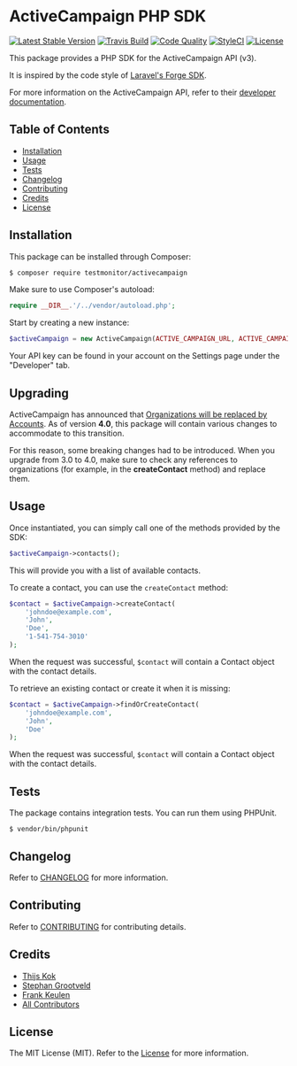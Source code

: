 # ActiveCampaign PHP SDK

[![Latest Stable Version](https://poser.pugx.org/testmonitor/activecampaign/v/stable)](https://packagist.org/packages/testmonitor/activecampaign)
[![Travis Build](https://travis-ci.org/testmonitor/activecampaign.svg?branch=master)](https://travis-ci.org/testmonitor/activecampaign)
[![Code Quality](https://scrutinizer-ci.com/g/testmonitor/activecampaign/badges/quality-score.png?b=master)](https://scrutinizer-ci.com/g/testmonitor/activecampaign/?branch=master)
[![StyleCI](https://styleci.io/repos/176945288/shield)](https://styleci.io/repos/176945288)
[![License](https://poser.pugx.org/testmonitor/activecampaign/license)](https://packagist.org/packages/testmonitor/activecampaign)

This package provides a PHP SDK for the ActiveCampaign API (v3).

It is inspired by the code style of [Laravel's Forge SDK](https://github.com/themsaid/forge-sdk).

For more information on the ActiveCampaign API, refer to their [developer documentation](https://developers.activecampaign.com/reference).

## Table of Contents

- [Installation](#installation)
- [Usage](#usage)
- [Tests](#tests)
- [Changelog](#changelog)
- [Contributing](#contributing)
- [Credits](#credits)
- [License](#license)
  
## Installation

This package can be installed through Composer:

```sh
$ composer require testmonitor/activecampaign
```

Make sure to use Composer's autoload:

```php
require __DIR__.'/../vendor/autoload.php';
```

Start by creating a new instance:

```php
$activeCampaign = new ActiveCampaign(ACTIVE_CAMPAIGN_URL, ACTIVE_CAMPAIGN_KEY);
``` 

Your API key can be found in your account on the Settings page under the "Developer" tab.

## Upgrading

ActiveCampaign has announced that [Organizations will be replaced by Accounts](https://help.activecampaign.com/hc/en-us/articles/360008108619-Transitioning-from-the-Organization-field-to-Accounts). 
As of version **4.0**, this package will contain various changes to accommodate to this transition.

For this reason, some breaking changes had to be introduced. When you upgrade from 3.0 to 4.0, make sure
to check any references to organizations (for example, in the **createContact** method) and
replace them.

## Usage

Once instantiated, you can simply call one of the methods provided by the SDK:

```php
$activeCampaign->contacts();
```

This will provide you with a list of available contacts.

To create a contact, you can use the `createContact` method:

```php
$contact = $activeCampaign->createContact(
    'johndoe@example.com',
    'John',
    'Doe',
    '1-541-754-3010'
);
```

When the request was successful, `$contact` will contain a Contact object with the contact details.

To retrieve an existing contact or create it when it is missing:

```php
$contact = $activeCampaign->findOrCreateContact(
    'johndoe@example.com',
    'John',
    'Doe'
);
```

When the request was successful, `$contact` will contain a Contact object with the contact details.

## Tests

The package contains integration tests. You can run them using PHPUnit.

```
$ vendor/bin/phpunit
```

## Changelog

Refer to [CHANGELOG](CHANGELOG.md) for more information.

## Contributing

Refer to [CONTRIBUTING](CONTRIBUTING.md) for contributing details.

## Credits

- [Thijs Kok](https://www.testmonitor.com/)
- [Stephan Grootveld](https://www.testmonitor.com/)
- [Frank Keulen](https://www.testmonitor.com/)
- [All Contributors](../../contributors)

## License

The MIT License (MIT). Refer to the [License](LICENSE.md) for more information.
